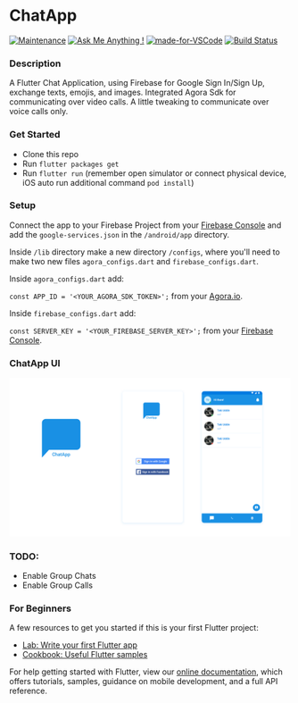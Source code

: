 # ChatApp

[![Maintenance](https://img.shields.io/badge/Maintained%3F-yes-green.svg)](https://github.com/takiuddin93/ChatApp/commits/master)
[![Ask Me Anything !](https://img.shields.io/badge/Ask%20me-anything-1abc9c.svg)](https://takiuddin.com)
[![made-for-VSCode](https://img.shields.io/badge/Made%20for-VSCode-1f425f.svg)](https://code.visualstudio.com/)
[![Build Status](https://travis-ci.org/instagrambot/instabot.svg?branch=master)](https://travis-ci.org/github/takiuddin93/ChatApp)

### Description

A Flutter Chat Application, using Firebase for Google Sign In/Sign Up, exchange texts, emojis, and images. Integrated Agora Sdk for communicating over video calls. A little tweaking to communicate over voice calls only.

### Get Started

* Clone this repo
* Run `flutter packages get`
* Run `flutter run` (remember open simulator or connect physical device, iOS auto run additional command `pod install`)

### Setup

Connect the app to your Firebase Project from your [Firebase Console](http://console.firebase.google.com) and add the `google-services.json` in the `/android/app` directory.

Inside `/lib` directory make a new directory `/configs`, where you'll need to make two new files `agora_configs.dart` and `firebase_configs.dart`.

Inside `agora_configs.dart` add:

  `const APP_ID = '<YOUR_AGORA_SDK_TOKEN>';` from your [Agora.io](https://console.agora.io).

Inside `firebase_configs.dart` add: 
  
  `const SERVER_KEY = '<YOUR_FIREBASE_SERVER_KEY>';` from your [Firebase Console](http://console.firebase.google.com).

### ChatApp UI

![App UI](assets/images/ChatApp.png)

### TODO:
- Enable Group Chats
- Enable Group Calls

### For Beginners

A few resources to get you started if this is your first Flutter project:

- [Lab: Write your first Flutter app](https://flutter.dev/docs/get-started/codelab)
- [Cookbook: Useful Flutter samples](https://flutter.dev/docs/cookbook)

For help getting started with Flutter, view our
[online documentation](https://flutter.dev/docs), which offers tutorials,
samples, guidance on mobile development, and a full API reference.
